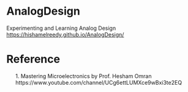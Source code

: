 # AnalogDesign
Experimenting and Learning Analog Design https://hishamelreedy.github.io/AnalogDesign/

<h1>Reference</h1>
<ol>
1. Mastering Microelectronics by Prof. Hesham Omran
https://www.youtube.com/channel/UCg6ettLUMXce9wBxi3te2EQ

</ol>

